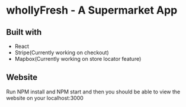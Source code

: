 # whollyFresh - A Supermarket App
## 
## Built with
* React
* Stripe(Currently working on checkout)
* Mapbox(Currently working on store locator feature)
## Website
Run NPM install and NPM start and then you should be able to view the website on your localhost:3000
